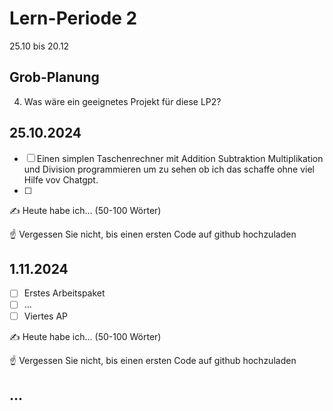 # Lern-Periode 2

25.10 bis 20.12

## Grob-Planung
4. Was wäre ein geeignetes Projekt für diese LP2?

## 25.10.2024

- [ ] Einen simplen Taschenrechner mit Addition Subtraktion Multiplikation und Division programmieren um zu sehen ob ich das schaffe ohne viel Hilfe vov Chatgpt.
- [ ] 

✍️ Heute habe ich... (50-100 Wörter)

☝️ Vergessen Sie nicht, bis einen ersten Code auf github hochzuladen

## 1.11.2024

- [ ] Erstes Arbeitspaket
- [ ] ...
- [ ] Viertes AP

✍️ Heute habe ich... (50-100 Wörter)

☝️ Vergessen Sie nicht, bis einen ersten Code auf github hochzuladen

## ...

